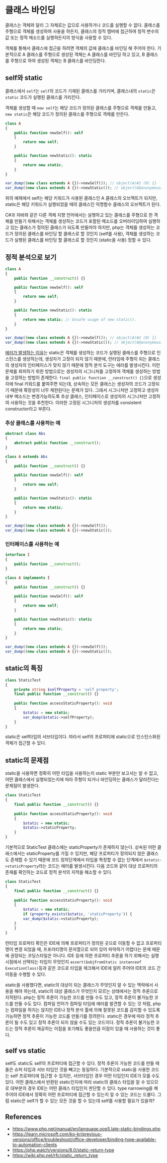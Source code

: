 # 클래스 바인딩

클래스는 객체와 달리 그 자체로는 값으로 사용하거나 코드를 실행할 수 없다. 클래스를 주형으로 객체를 생성하여 사용을 하든지, 클래스의 정적 멤버에 접근하여 정적 변수의 값 또는 정적 메소드를 실행하든지의 방식을 사용할 수 있다.

객체를 통해서 클래스에 접근을 하려면 객체의 값에 클래스를 바인딩 해 주어야 한다. 기본적으로 A 클래스를 주형으로 생성된 객체는 A 클래스를 바인딩 하고 있고, B 클래스를 주형으로 하여 생성된 객체는 B 클래스를 바인딩한다.

## self와 static

클래스에서 `self`는 `self`의 코드가 기재된 클래스를 가리키며, 클래스내의 `static`은 `static` 코드가 실행된 클래스를 가리킨다.

객체를 생성할 때 `new self`는 해당 코드가 정의된 클래스를 주형으로 객체를 만들고, `new static`은 해당 코드가 정의된 클래스를 주형으로 객체를 만든다. 

```php
class A
{
    public function newSelf(): self
    {
        return new self;
    }

    public function newStatic(): static
    {
        return new static;
    }
}

var_dump((new class extends A {})->newSelf()); // object(A)#2 (0) {}
var_dump((new class extends A {})->newStatic()); // object(A@anonymous)#1 (0) {}
```

위의 예제에서 self는 해당 키워드가 사용된 클래스인 A 클래스의 오브젝트가 되지만, static은 해당 키워드가 실행되었을 때의 클래스인 익명함수 클래스의 오브젝트가 된다.

C#과 자바와 같은 다른 객체 지향 언어에서는 실행하고 있는 클래스를 주형으로 한 객체를 만들기 위해서는 객체를 생성하는 코드가 포함된 메소드를 오버라이딩하여 실행하고 있는 클래스가 정의된 클래스가 되도록 만들어야 하지만, php는 객체를 생성하는 코드가 정의된 클래스를 바인딩 할 클래스로 할 것인지 (self를 사용), 객체를 생성하는 코드가 실행된 클래스를 바인딩 할 클래스로 할 것인지 (static을 사용) 정할 수 있다.

## 정적 분석으로 보기

```php
class A
{
    public function __construct() {}

    public function newSelf(): self
    {
        return new self;
    }

    public function newStatic(): static
    {
        return new static; // Unsafe usage of new static().
    }
}

var_dump((new class extends A {})->newSelf()); // object(A)#2 (0) {}
var_dump((new class extends A {})->newStatic()); // object(A@anonymous)#1 (0) {}
```

[에러가 발생하는 이유](https://phpstan.org/blog/solving-phpstan-error-unsafe-usage-of-new-static)는 static은 객체를 생성하는 코드가 실행된 클래스를 주형으로 인스턴스를 생성하는데, 생성자가 고정이 되지 않기 때문에, 런타임에 주형이 되는 클래스의 생성자의 인터페이스가 맞지 않기 때문에 정적 분석 도구는 에러를 발생시킨다. 이런 문제를 회피하기 위한 방법으로는 생성자의 시그니처를 고정하여 객체를 생성하는 방법을 고정하는 방법이 존재한다. `final public function __construct() {}`으로 생성자에 final 키워드를 붙여주면 되는데, 상속하는 모든 클래스는 생성자의 코드가 고정되기 때문에 확장성이 너무 제한된다는 문제가 있다. 그래서 시그니처만 고정하고 생성자 내부 메소드는 변경가능하도록 추상 클래스, 인터페이스로 생성자의 시그니처만 고정하여 사용하는 것을 추천한다. 이러한 고정된 시그니처의 생성자를 consistent constructor라고 부른다.

### 추상 클래스를 사용하는 예

```php
abstract class Abs
{
    abstract public function __construct();
}

class A extends Abs
{
    public function __construct() {}
	
    public function newSelf(): self
    {
        return new self;
    }

    public function newStatic(): static
    {
        return new static;
    }
}

var_dump((new class extends A {})->newSelf());
var_dump((new class extends A {})->newStatic());
```

### 인터페이스를 사용하는 예

```php
interface I
{
    public function __construct();
}

class A implements I
{
    public function __construct() {}
	
    public function newSelf(): self
    {
        return new self;
    }

    public function newStatic(): static
    {
        return new static;
    }
}

var_dump((new class extends A {})->newSelf());
var_dump((new class extends A {})->newStatic());
```

## static의 특징

```php
class StaticTest
{
    private string $selfProperty = 'self property';
    final public function __construct() {}
	
    public function accessStaticProperty(): void
    {
        $static = new static;
        var_dump($static->selfProperty);
    }
}
```

static은 self타입의 서브타입이다. 따라서 self의 프로퍼티에 static으로 인스턴스화된 객체가 접근할 수 있다.

## static의 문제점

static을 사용하면 정확히 어떤 타입을 사용하는지 static 부분만 보고서는 알 수 없고, 어떤 클래스에서 실행되었는지에 따라 주형이 되거나 바인딩하는 클래스가 달라진다는 문제점이 발생한다.

```php
class StaticTest
{
    final public function __construct() {}
	
    public function accessStaticProperty(): void
    {
        $static = new static;
        $static->staticProperty;
    }
}
```

기본적으로 StaticTest 클래스에는 staticProperty가 존재하지 않는다. 상속된 어떤 클래스에서는 staticProperty를 가질 수 있지만, 해당 프로퍼티가 정의되지 않은 클래스도 존재할 수 있기 때문에 코드 정의단계에서 타입을 특정할 수 없는 단계에서 `$static->staticProperty`라는 코드는 에러를 발생시킨다. 다음 코드와 같이 대상 프로퍼티의 존재를 확인하는 코드로 정적 분석의 지적을 해소할 수 있다.

```php
class StaticTest
{
    final public function __construct() {}
	
    public function accessStaticProperty(): void
    {
        $static = new static;
        if (property_exists($static, 'staticProperty')) {
	    var_dump($static->staticProperty);	
	}
    }
}
```

런타임 프로퍼티 확인은 IDE에 의해 프로퍼티가 정의된 곳으로 이동할 수 없고 프로퍼티명이 변경 되었을 때, 프포러티명이 문자열으로 되어 있어 파악하기 어렵다는 문제 때문에 권장되는 코딩스타일은 아니다. IDE 등에 의한 프로퍼티 추론을 하기 위해서는 실행 시점에서 선택되는 타입이 무엇인지 `assert($objFromStatic instanceof ExecutionClass)`등과 같은 코드로 타입을 체크해서 IDE에 알려 주어야 IDE의 코드 간 이동을 수행할 수 있다.

static을 사용했다면, static의 대상이 되는 클래스가 무엇인지 알 수 있는 맥락에서 사용을 해야 하는데, static의 대상 클래스가 무엇인지 모르는 상태에서는 정적 추론으로 지적된다. php는 정적 추론이 가능한 코드를 만들 수도 있고, 정적 추론이 불가능한 코드를 만들 수도 있다. 컴파일 언어가 컴파일 타임에 에러를 발견할 수 있는 것 처럼, php는 컴파일을 하지는 않지만 IDE나 정적 분석 툴에 의해 잘못된 코드를 감지할 수 있도록 가능하면 정적 추론이 가능한 코드를 만들기를 장려한다. static은 경우에 따라 정적 추론이 될 수도 있고 정적 추론이 되지 않을 수도 있는 코드이다. 정적 추론이 불가능한 코드는 정적 추론이 제공하는 이점을 포기해도 좋을만큼 이점이 있을 때 사용하는 것이 좋다.

## self vs static

self도 static도 self의 프로퍼티에 접근할 수 있다. 정적 추론이 가능한 코드를 만들 때 둘은 슈퍼 타입과 서브 타입인 것을 빼고는 동일하다. 기본적으로 static을 사용한 코드는 self 프로퍼티에 접근할 수 있지만, 서브타입인 경우 어떤 타입인지 IDE가 모를 수도 있다. 어떤 클래스에서 반환된 static인지에 따라 static의 클래스 타입을 알 수 있으므로 대부분의 경우 IDE는 어떤 클래스 타입인지 판단할 수 있다. type narrowing을 해 주어야 IDE에서 정확히 어떤 프로퍼티에 접근할 수 있는지 알 수 있는 코드는 드물다. 그럼 static은 self가 할 수 있는 모든 것을 할 수 있는데 self를 사용할 필요가 있을까?

## References

- https://www.php.net/manual/en/language.oop5.late-static-bindings.php
- https://learn.microsoft.com/ko-kr/previous-versions/office/troubleshoot/office-developer/binding-type-available-to-automation-clients
- https://php.watch/versions/8.0/static-return-type
- https://wiki.php.net/rfc/static_return_type
